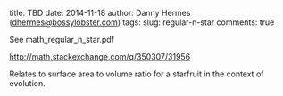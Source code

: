 title: TBD
date: 2014-11-18
author: Danny Hermes (dhermes@bossylobster.com)
tags:
slug: regular-n-star
comments: true

See math_regular_n_star.pdf

http://math.stackexchange.com/q/350307/31956

Relates to surface area to volume ratio for a
starfruit in the context of evolution.
